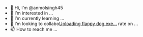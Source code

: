 - 👋 Hi, I’m @anmolsingh45
- 👀 I’m interested in ...
- 🌱 I’m currently learning ...
- 💞️ I’m looking to collabo[Uploading flappy dog exe…]()
rate on ...
- 📫 How to reach me ...

<!---
anmolsingh45/anmolsingh45 is a ✨ special ✨ repository because its `README.md` (this file) appears on your GitHub profile.
You can click the Preview link to take a look at your changes.
--->
